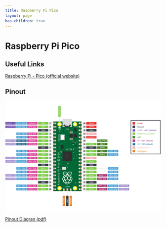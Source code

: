```yaml
---
title: Raspberry Pi Pico
layout: page
has-children: true
---
```


# Raspberry Pi Pico

## Useful Links

[Raspberry Pi - Pico (official website)](https://www.raspberrypi.com/documentation/microcontrollers/raspberry-pi-pico.html)


## Pinout

![](./assets/pico-pinout.svg)

[Pinout Diagran (pdf)](./assets/Pico-R3-A4-Pinout.pdf)
